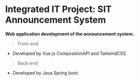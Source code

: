 # Integrated IT Project: SIT Announcement System
**Web application development of the announcement system.**<br>
> Front-end
+ Developed by Vue.js CompositionAPI and TailwindCSS.
> Back-end
+ Developed by Java Spring boot.

